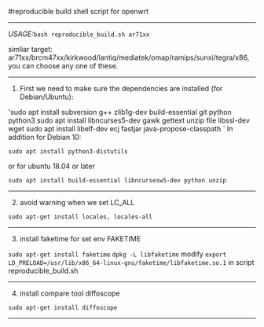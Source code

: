 <kdb>#reproducible build shell script for openwrt</kdb>
***

*USAGE:*`bash reproducible_build.sh ar71xx`

simliar target: ar71xx/brcm47xx/kirkwood/lantiq/mediatek/omap/ramips/sunxi/tegra/x86, you can choose any one of these.
 
***  
1. First we need to make sure the dependencies are installed (for Debian/Ubuntu):

'sudo apt install subversion g++ zlib1g-dev build-essential git python python3
sudo apt install libncurses5-dev gawk gettext unzip file libssl-dev wget
sudo apt install libelf-dev ecj fastjar java-propose-classpath
`
In addition for Debian 10:

`sudo apt install python3-distutils`

or for ubuntu 18.04 or later

`sudo apt install build-essential libncursesw5-dev python unzip`   
***

2. avoid warning when we set LC_ALL

`sudo apt-get install locales, locales-all`
***

3. install faketime for set env FAKETIME

`sudo apt-get install faketime`
`dpkg -L libfaketime`
modify `export LD_PRELOAD=/usr/lib/x86_64-linux-gnu/faketime/libfaketime.so.1` in script reproducible_build.sh
***

4. install compare tool diffoscope

`sudo apt-get install diffoscope`
***
